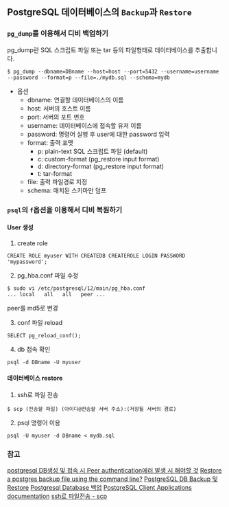 ## PostgreSQL 데이터베이스의 `Backup`과 `Restore`

### `pg_dump`를 이용해서 디비 백업하기
pg_dump란 SQL 스크립트 파일 또는 tar 등의 파일형태로 데이터베이스를 추출합니다.

```
$ pg_dump --dbname=DBname --host=host --port=5432 --username=username --password --format=p --file=./mydb.sql --schema=mydb
```
* 옵션
  - dbname: 연결할 데이터베이스의 이름
  - host: 서버의 호스트 이름
  - port: 서버의 포트 번호
  - username: 데이터베이스에 접속할 유저 이름
  - password: 명령어 실행 후 user에 대한 password 입력
  - format: 출력 포맷
    * p: plain-text SQL 스크립트 파일 (default)
    * c: custom-format (pg_restore input format)
    * d: directory-format (pg_restore input format)
    * t: tar-format
  - file: 출력 파일경로 지정
  - schema: 매치된 스키마만 덤프

### `psql`의 `f`옵션을 이용해서 디비 복원하기
#### User 생성
1. create role 
```
CREATE ROLE myuser WITH CREATEDB CREATEROLE LOGIN PASSWORD 'mypassword';
```

2. pg_hba.conf 파일 수정
```
$ sudo vi /etc/postgresql/12/main/pg_hba.conf
... local   all   all   peer ...
```
peer를 md5로 변경

3. conf 파일 reload
```
SELECT pg_reload_conf();
```

4. db 접속 확인
```
psql -d DBname -U myuser
```

#### 데이터베이스 restore
1. ssh로 파일 전송

```
$ scp (전송할 파일) (아이디@전송할 서버 주소):(저장될 서버의 경로)
```

2. psql 명령어 이용
```
psql -U myuser -d DBname < mydb.sql
```

### 참고
[postgresql DB생성 및 접속 시 Peer authentication에러 발생 시 해야할 것](https://zipeya.tistory.com/entry/postgresql-DB%EC%83%9D%EC%84%B1-%EB%B0%8F-%EC%A0%91%EC%86%8D-%EC%8B%9C-Peer-authentication%EC%97%90%EB%9F%AC-%EB%B0%9C%EC%83%9D-%EC%8B%9C-%ED%95%B4%EC%95%BC%ED%95%A0-%EA%B2%83)
[Restore a postgres backup file using the command line?](https://stackoverflow.com/questions/2732474/restore-a-postgres-backup-file-using-the-command-line)
[PostgreSQL DB Backup 및 Restore](https://browndwarf.tistory.com/12)
[Postgresql Database 백업](https://velog.io/@owljoa/%EC%9E%84%EC%8B%9C-190730)
[PostgreSQL Client Applications documentation](https://www.postgresql.org/docs/11/app-pgdump.html)
[ssh로 파일전송 - scp](https://tourspace.tistory.com/220)
